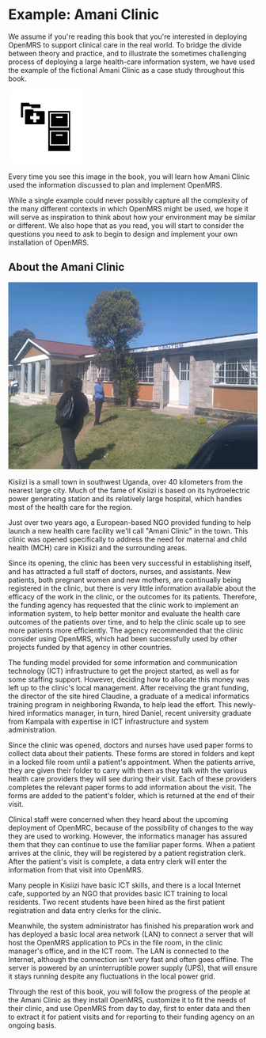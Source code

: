 # Example: Amani Clinic

We assume if you're reading this book that you're interested in deploying OpenMRS to support clinical care in the real world. To bridge the divide between theory and practice, and to illustrate the sometimes challenging process of deploying a large health-care information system, we have used the example of the fictional Amani Clinic as a case study throughout this book.

![](/assets/case-study.png)

Every time you see this image in the book, you will learn how Amani Clinic used the information discussed to plan and implement OpenMRS.

While a single example could never possibly capture all the complexity of the many different contexts in which OpenMRS might be used, we hope it will serve as inspiration to think about how your environment may be similar or different. We also hope that as you read, you will start to consider the questions you need to ask to begin to design and implement your own installation of OpenMRS.

## About the Amani Clinic

![](/assets/clinic.png)

Kisiizi is a small town in southwest Uganda, over 40 kilometers from the nearest large city. Much of the fame of Kisiizi is based on its hydroelectric power generating station and its relatively large hospital, which handles most of the health care for the region.

Just over two years ago, a European-based NGO provided funding to help launch a new health care facility we'll call "Amani Clinic" in the town. This clinic was opened specifically to address the need for maternal and child health \(MCH\) care in Kisiizi and the surrounding areas.

Since its opening, the clinic has been very successful in establishing itself, and has attracted a full staff of doctors, nurses, and assistants. New patients, both pregnant women and new mothers, are continually being registered in the clinic, but there is very little information available about the efficacy of the work in the clinic, or the outcomes for its patients. Therefore, the funding agency has requested that the clinic work to implement an information system, to help better monitor and evaluate the health care outcomes of the patients over time, and to help the clinic scale up to see more patients more efficiently. The agency recommended that the clinic consider using OpenMRS, which had been successfully used by other projects funded by that agency in other countries.

The funding model provided for some information and communication technology \(ICT\) infrastructure to get the project started, as well as for some staffing support. However, deciding how to allocate this money was left up to the clinic's local management. After receiving the grant funding, the director of the site hired Claudine, a graduate of a medical informatics training program in neighboring Rwanda, to help lead the effort. This newly-hired informatics manager, in turn, hired Daniel, recent university graduate from Kampala with expertise in ICT infrastructure and system administration.

Since the clinic was opened, doctors and nurses have used paper forms to collect data about their patients. These forms are stored in folders and kept in a locked file room until a patient's appointment. When the patients arrive, they are given their folder to carry with them as they talk with the various health care providers they will see during their visit. Each of these providers completes the relevant paper forms to add information about the visit. The forms are added to the patient's folder, which is returned at the end of their visit.

Clinical staff were concerned when they heard about the upcoming deployment of OpenMRC, because of the possibility of changes to the way they are used to working. However, the informatics manager has assured them that they can continue to use the familiar paper forms. When a patient arrives at the clinic, they will be registered by a patient registration clerk. After the patient's visit is complete, a data entry clerk will enter the information from that visit into OpenMRS.

Many people in Kisiizi have basic ICT skills, and there is a local Internet cafe, supported by an NGO that provides basic ICT training to local residents. Two recent students have been hired as the first patient registration and data entry clerks for the clinic.

Meanwhile, the system administrator has finished his preparation work and has deployed a basic local area network \(LAN\) to connect a server that will host the OpenMRS application to PCs in the file room, in the clinic manager's office, and in the ICT room. The LAN is connected to the Internet, although the connection isn't very fast and often goes offline. The server is powered by an uninterruptible power supply \(UPS\), that will ensure it stays running despite any fluctuations in the local power grid.

Through the rest of this book, you will follow the progress of the people at the Amani Clinic as they install OpenMRS, customize it to fit the needs of their clinic, and use OpenMRS from day to day, first to enter data and then to extract it for patient visits and for reporting to their funding agency on an ongoing basis.


